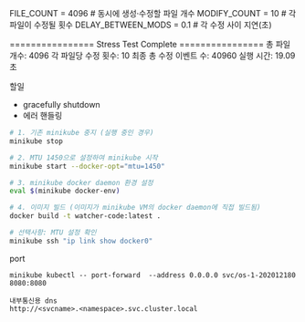 FILE_COUNT = 4096       # 동시에 생성·수정할 파일 개수
MODIFY_COUNT = 10    # 각 파일이 수정될 횟수
DELAY_BETWEEN_MODS = 0.1  # 각 수정 사이 지연(초)

================ Stress Test Complete ================
총 파일 개수: 4096
각 파일당 수정 횟수: 10
최종 총 수정 이벤트 수: 40960
실행 시간: 19.09초

할일
- gracefully shutdown
- 에러 핸들링


```bash
# 1. 기존 minikube 중지 (실행 중인 경우)
minikube stop

# 2. MTU 1450으로 설정하여 minikube 시작
minikube start --docker-opt="mtu=1450"

# 3. minikube docker daemon 환경 설정
eval $(minikube docker-env)

# 4. 이미지 빌드 (이미지가 minikube VM의 docker daemon에 직접 빌드됨)
docker build -t watcher-code:latest .

# 선택사항: MTU 설정 확인
minikube ssh "ip link show docker0"
```


port 
```
minikube kubectl -- port-forward  --address 0.0.0.0 svc/os-1-202012180 8080:8080
```

```
내부통신용 dns
http://<svcname>.<namespace>.svc.cluster.local
```